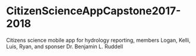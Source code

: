 # CitizenScienceAppCapstone2017-2018
Citizens science mobile app for hydrology reporting, members Logan, Kelli, Luis, Ryan, and sponser Dr. Benjamin L. Ruddell
